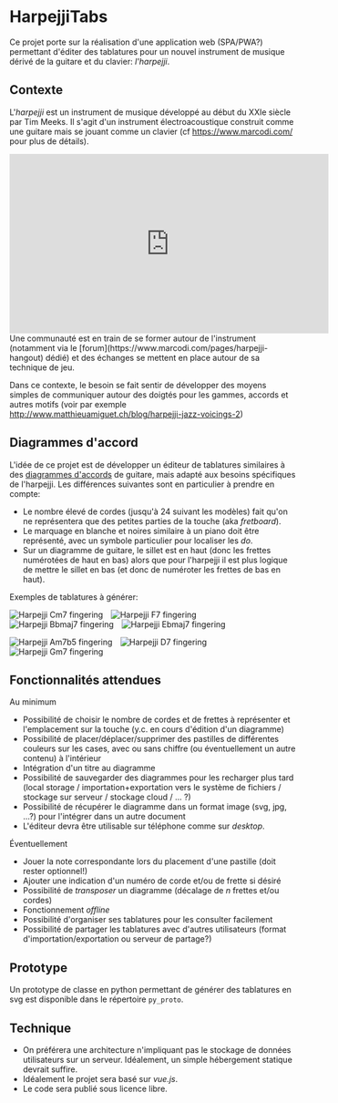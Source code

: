 # HarpejjiTabs

Ce projet porte sur la réalisation d'une application web (SPA/PWA?) permettant d'éditer des tablatures pour un nouvel instrument de musique dérivé de la guitare et du clavier: *l'harpejji*.

## Contexte

L'*harpejji* est un instrument de musique développé au début du XXIe siècle par Tim Meeks. Il s'agit d'un instrument électroacoustique construit comme une guitare mais se jouant comme un clavier (cf https://www.marcodi.com/ pour plus de détails).

<iframe width="560" height="315" src="https://www.youtube-nocookie.com/embed/mCOFwpK_NKM" frameborder="0" allow="accelerometer; autoplay; encrypted-media; gyroscope; picture-in-picture" allowfullscreen></iframe>
Une communauté est en train de se former autour de l'instrument (notamment via le [forum](https://www.marcodi.com/pages/harpejji-hangout) dédié) et des échanges se mettent en place autour de sa technique de jeu.

Dans ce contexte, le besoin se fait sentir de développer des moyens simples de communiquer autour des doigtés pour les gammes, accords et autres motifs (voir par exemple http://www.matthieuamiguet.ch/blog/harpejji-jazz-voicings-2)

## Diagrammes d'accord

L'idée de ce projet est de développer un éditeur de tablatures similaires à des [diagrammes d'accords](https://blog.myguitare.com/accord-guitare/comment-lire-un-diagramme-accord) de guitare, mais adapté aux besoins spécifiques de l'harpejji. Les différences suivantes sont en particulier à prendre en compte:

- Le nombre élevé de cordes (jusqu'à 24 suivant les modèles) fait qu'on ne représentera que des petites parties de la touche (aka *fretboard*).
- Le marquage en blanche et noires similaire à un piano doit être représenté, avec un symbole particulier pour localiser les *do*.
- Sur un diagramme de guitare, le sillet est en haut (donc les frettes numérotées de haut en bas) alors que pour l'harpejji il est plus logique de mettre le sillet en bas (et donc de numéroter les frettes de bas en haut).

Exemples de tablatures à générer:

![Harpejji Cm7 fingering](http://www.matthieuamiguet.ch/media/misc/harpejji_tabs/cm7.svg) ![Harpejji F7 fingering](http://www.matthieuamiguet.ch/media/misc/harpejji_tabs/f7.svg) ![Harpejji Bbmaj7 fingering](http://www.matthieuamiguet.ch/media/misc/harpejji_tabs/bbmaj7_2.svg) ![Harpejji Ebmaj7 fingering](http://www.matthieuamiguet.ch/media/misc/harpejji_tabs/ebmaj7.svg)

![Harpejji Am7b5 fingering](http://www.matthieuamiguet.ch/media/misc/harpejji_tabs/am7b5.svg) ![Harpejji D7 fingering](http://www.matthieuamiguet.ch/media/misc/harpejji_tabs/d7.svg) ![Harpejji Gm7 fingering](http://www.matthieuamiguet.ch/media/misc/harpejji_tabs/gm7_2.svg)

## Fonctionnalités attendues

Au minimum

- Possibilité de choisir le nombre de cordes et de frettes à représenter et l'emplacement sur la touche (y.c. en cours d'édition d'un diagramme)
- Possibilité de placer/déplacer/supprimer des pastilles de différentes couleurs sur les cases, avec ou sans chiffre (ou éventuellement un autre contenu) à l'intérieur
- Intégration d'un titre au diagramme
- Possibilité de sauvegarder des diagrammes pour les recharger plus tard (local storage / importation+exportation vers le système de fichiers / stockage sur serveur / stockage cloud / ... ?)
- Possibilité de récupérer le diagramme dans un format image (svg, jpg, ...?) pour l'intégrer dans un autre document
- L'éditeur devra être utilisable sur téléphone comme sur *desktop*.

Éventuellement

- Jouer la note correspondante lors du placement d'une pastille (doit rester optionnel!)
- Ajouter une indication d'un numéro de corde et/ou de frette si désiré
- Possibilité de *transposer* un diagramme (décalage de *n* frettes et/ou cordes)
- Fonctionnement *offline*
- Possibilité d'organiser ses tablatures pour les consulter facilement
- Possibilité de partager les tablatures avec d'autres utilisateurs (format d'importation/exportation ou serveur de partage?)

## Prototype

Un prototype de classe en python permettant de générer des tablatures en svg est disponible dans le répertoire `py_proto`.

## Technique

- On préférera une architecture n'impliquant pas le stockage de données utilisateurs sur un serveur. Idéalement, un simple hébergement statique devrait suffire.
- Idéalement le projet sera basé sur *vue.js*.
- Le code sera publié sous licence libre.